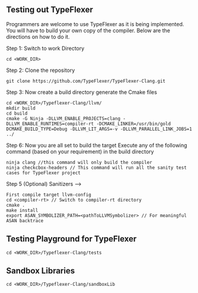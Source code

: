 ## Testing out TypeFlexer

Programmers are welcome to use TypeFlexer as it is being implemented.  You will
have to build your own copy of the compiler.
Below are the directions on how to do it.

Step 1: Switch to work Directory
```
cd <WORK_DIR>
```

Step 2: Clone the repository
```
git clone https://github.com/TypeFlexer/TypeFlexer-Clang.git
```

Step 3: Now create a build directory generate the Cmake files

```
cd <WORK_DIR>/Typeflexer-Clang/llvm/
mkdir build
cd build 
cmake -G Ninja -DLLVM_ENABLE_PROJECTS=clang -DLLVM_ENABLE_RUNTIMES=compiler-rt -DCMAKE_LINKER=/usr/bin/gold DCMAKE_BUILD_TYPE=Debug -DLLVM_LIT_ARGS=-v -DLLVM_PARALLEL_LINK_JOBS=1 ../
```

Step 6: Now you are all set to build the target
Execute any of the following command (based on your requirement) in the build directory
```
ninja clang //this command will only build the compiler
ninja checkcbox-headers // This command will run all the sanity test cases for TypeFlexer project 
```

Step 5 (Optional) Sanitizers -->
```
First compile target llvm-config
cd <compiler-rt> // Switch to compiler-rt directory
cmake .
make install
export ASAN_SYMBOLIZER_PATH=<pathToLLVMSymbolizer> // For meaningful ASAN backtrace
```
## Testing Playground for TypeFlexer

```
cd <WORK_DIR>/Typeflexer-Clang/tests
```

## Sandbox Libraries

```
cd <WORK_DIR>/Typeflexer-Clang/sandboxLib
```

